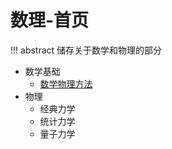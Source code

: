 # 数理-首页

!!! abstract
	储存关于数学和物理的部分

- 数学基础
    - [数学物理方法](math/Mathematic%20Method%20in%20Physics.md)
- 物理
    - 经典力学
    - 统计力学
    - 量子力学